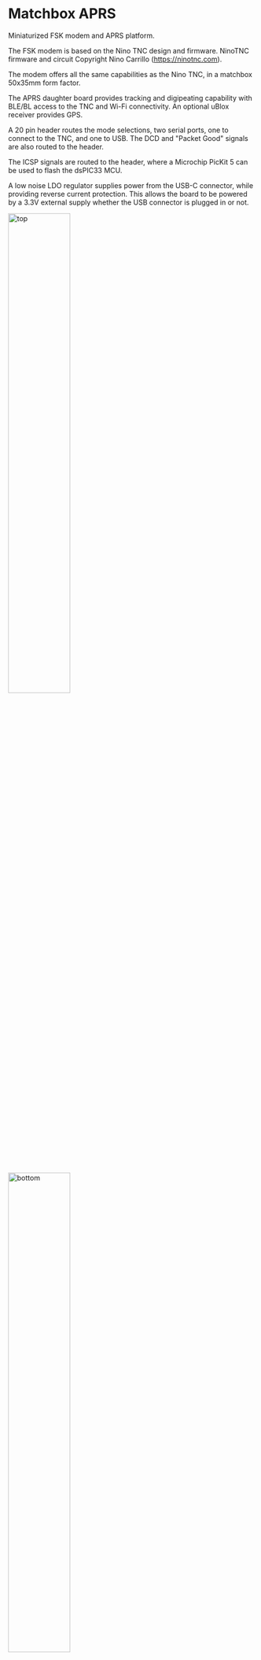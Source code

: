 # Matchbox APRS

Miniaturized FSK modem and APRS platform.

The FSK modem is based on the Nino TNC design and firmware. NinoTNC firmware and circuit Copyright Nino Carrillo (https://ninotnc.com).

The modem offers all the same capabilities as the Nino TNC, in a matchbox 50x35mm form factor.

The APRS daughter board provides tracking and digipeating capability with BLE/BL access to the TNC and Wi-Fi connectivity. An optional uBlox receiver provides GPS.

A 20 pin header routes the mode selections, two serial ports, one to connect to the TNC, and one to USB. The DCD and "Packet Good" signals are also routed to the header.

The ICSP signals are routed to the header, where a Microchip PicKit 5 can be used to flash the dsPIC33 MCU.

A low noise LDO regulator supplies power from the USB-C connector, while providing reverse current protection. This allows the board to be powered by a 3.3V external supply whether the USB connector is plugged in or not.

<img style="width:50%" alt="top" src="https://github.com/user-attachments/assets/63fa2b39-bfae-494b-a51c-1bb6c17f4b32" />

<img style="width:50%" alt="bottom" src="https://github.com/user-attachments/assets/f0faf837-3248-4b96-ba4d-68ec74348e0a" />

## Features

- Small form factor: 50x35mm
  - 0.8% larger compared the Pico APRS v4 mainboard
  - 37% smaller than the Mobilinkd TNC4 mainboard
  - 63% smaller than the original Nino TNC mainboard
- Low noise regulator with reverse current protection
  - Allows the board to be powered by a 3.3V external supply
  - Regulator can be bypassed if desired via Header 2
  - LDO can operate from as high as 20V
- DCD and Packet Good signals are routed to the header
- USB VBUS routed to the header
- USB VBUS, USB CC1/CC2 routed to an optional header for optional PD negotiation
  - Up to 4A can be drawn from the USB interface with PD
  - Voltages higher than 5V can be negotiated and supplied to an off board regulator
- Standalone operation
  - Serial interfaces can be connected together using solder pads or small resistors
  - Resistors can be used to configure the digital modes on board if wanted
- Small 3.5mm audio jack with TXA/RXA and PPT compatible with either Mobilinkd TNC4 or Digirig
  - Jack type can be set using solder pads or populating small resistors
- Extensible interconnect system can connect to the TNC and provide additional capabilities via daughter boards
- All of the 5 LEDs on the Nino TNC are routed to display modem status

## Headers

### Header 1

| Pin | Label     | Description                                                                  |
|-----|-----------|------------------------------------------------------------------------------|
| 1   | USB VBUS  | USB bus supply                                                               |
| 2   | USB VBUS  | USB bus supply (duplicate pin for higher current or alternate routing)       |
| 3   |           | Not connected / reserved                                                     |
| 4   | GND       | Ground                                                                       |
| 5   | GND       | Ground                                                                       |
| 6   | RX1       | UART1 receive input to the USB interface                                     |
| 7   | TX1       | UART1 transmit output from the USB interface                                 |
| 8   | RX2       | UART2 receive input to the TNC                                               |
| 9   | TX2       | UART2 transmit output from the TNC                                           |
| 10  | PKT       | Packet received signal                                                       |
| 11  | PGED1/M0  | ICSP data / Programming Data (PGED1) or Mode 0 selection                     |
| 12  | PGEC1/M1  | ICSP clock / Programming Clock (PGEC1) or Mode 1 selection                   |
| 13  | MCLR      | ICSP reset / Master Clear / Reset input for microcontroller                  |
| 14  | M2        | Mode 2 selection                                                             |
| 15  | M3        | Mode 3 selection                                                             |
| 16  | TEST TX   | Test transmit output                                                         |
| 17  | DCD       | Packet data clock detection                                                  |
| 18  |           | Not connected / reserved                                                     |
| 19  |           | Not connected / reserved                                                     |
| 20  | +3.3V     | +3.3V supply from the LDO; can also be used to power the board               |

### Header 2 (optional)

Header 2 is optional if pins 4, 5 and 6 are tied together using the on board resistor footprint

Pin 6 supplies 5V to the LDO. Higher voltage can also be supplied up to +20V

| Pin | Label     | Description                                                                  |
|-----|-----------|------------------------------------------------------------------------------|
| 1   | GND       | Ground                                                                       |
| 2   | USB CC2   | USB PD configuration                                                         |
| 3   | USB CC1   | USB PD configuration                                                         |
| 4   | USB VBUS  | USB bus supply                                                               |
| 5   | USB VBUS  | USB bus supply (duplicate pin for higher current, 2A max)                    |
| 6   | +5V       | LDO +5V supply, typically to be connected to USB VBUS                        |

## LDO

The on board LDO can run from as low as 4.3V for its maximum rated current of 500mA

Higher voltages can also be supplied to the LDO for up to +20V

The typical board consumption is about 50mA

Because the LDO has reverse current protection, the board can be powered externally from 3.3V, while simultanously powered by the USB-C port

## License

NinoTNC firmware and circuit copyright Nino Carrillo (https://ninotnc.com).

Gerber files copyright Ion Todirel. The gerber files can be used for any non commercial purpose. The gerber files can ge used by the Nino TNC project creators and contributors for any purpose as long as the following copyright is reproduced:

```
matchbox APRS
Copyright (C) 2025 Ion Todirel
```

All the other assets in this repository are in the public domain.

`libaprs`, `libaprsroute` and `libaprstrack` copyright Ion Todirel under MIT license. 



